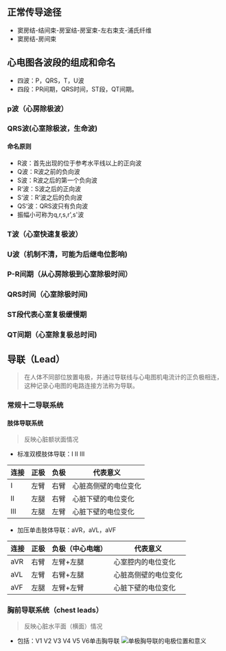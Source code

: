 ## 正常传导途径
- 窦房结-结间束-房室结-房室束-左右束支-浦氏纤维
- 窦房结-房间束

## 心电图各波段的组成和命名
- 四波：P，QRS，T，U波
- 四段：PR间期，QRS时间，ST段，QT间期。

### p波（心房除极波）

### QRS波(心室除极波，生命波)
#### 命名原则
- R波：首先出现的位于参考水平线以上的正向波
- Q波：R波之前的负向波
- S波：R波之后的第一个负向波
- R‘波：S波之后的正向波
- S‘波：R’波之后的负向波
- QS‘波：QRS波只有负向波
- 振幅小可称为q,r,s,r',s'波


### T波（心室快速复极波）

### U波（机制不清，可能为后继电位影响)

### P-R间期（从心房除极到心室除极时间）

### QRS时间（心室除极时间)

### ST段代表心室复极缓慢期

### QT间期（心室除复极总时间)

## 导联（Lead）
>在人体不同部位放置电极，并通过导联线与心电图机电流计的正负极相连，这种记录心电图的电路连接方法称为导联。

### 常规十二导联系统

#### 肢体导联系统
>反映心脏额状面情况
- 标准双模肢体导联：I II III

| 连接 | 正极 | 负极 | 代表意义             |
|------|------|------|----------------------|
| I    | 左臂 | 右臂 | 心脏高侧壁的电位变化 |
| II   | 左腿 | 右臂 | 心脏下壁的电位变化   |
| III  | 左腿 | 左臂 | 心脏下壁的电位变化   |

- 加压单击肢体导联：aVR，aVL，aVF

| 连接 | 正极 | 负极（中心电端） | 代表意义             |
|------|------|------------------|----------------------|
| aVR  | 右臂 | 左臂+左腿        | 心室腔内的电位变化   |
| aVL  | 左臂 | 右臂+左腿        | 心脏高侧壁的电位变化 |
| aVF  | 左腿 | 左臂+左臂        | 心脏下壁的电位变化   |

### 胸前导联系统（chest leads）
>反映心脏水平面（横面）情况
- 包括：V1 V2 V3 V4 V5 V6单击胸导联
![单极胸导联的电极位置和意义](../IMG/ED-ECG-单极胸前导联的位置和意义.png)




